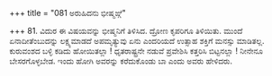 +++
title = "081 ಅರುಹಿದನು ಭೀಷ್ಮಙ್ಗೆ"

+++
81. ವಿದುರ ಈ ವಿಷಯವನ್ನು ಭೀಷ್ಮನಿಗೆ ತಿಳಿಸಿದ. ದ್ರೋಣ ಕೃಪರಿಗೂ ತಿಳಿಯಿತು. ಮುಂದೆ ಏನಾದೀತೆಂಬುದನ್ನು ಲಕ್ಷ್ಯಮಾಡದೆ ಅಪಮೃತ್ಯುವು ಏನು ಎಂದರಿಯದೆ  ಉತ್ಸಾಹ ಶಕ್ತಿಗೆ ಮನಸ್ಸು ಮಾಡಿತಲ್ಲ. ಕುರುವಂಶದ ಬಳ್ಳಿ ಕಡಿದು ಹೋಯಿತಲ್ಲಾ ! ಧೃತರಾಷ್ಟ್ರನೇ ನಡುವೆ ಪ್ರವೇಶಿಸಿ ಕತ್ತರಿಸಿ ಬಿಟ್ಟನಲ್ಲಾ ! ನೀನೇನೂ ಬೇಸರಗೊಳ್ಳಬೇಡ. ಇಂದು ಹೋಗಿ ಅವರನ್ನು ಕರೆದುಕೊಂಡು ಬಾ ಎಂದು ಅವರು ಹೇಳಿದರು.